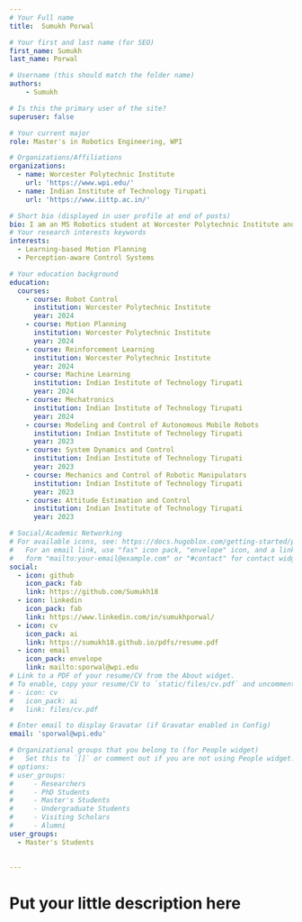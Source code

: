 ```yaml
---
# Your Full name
title:  Sumukh Porwal

# Your first and last name (for SEO)
first_name: Sumukh
last_name: Porwal

# Username (this should match the folder name)
authors:
    - Sumukh 

# Is this the primary user of the site?
superuser: false

# Your current major 
role: Master's in Robotics Engineering, WPI

# Organizations/Affiliations
organizations:
  - name: Worcester Polytechnic Institute
    url: 'https://www.wpi.edu/'
  - name: Indian Institute of Technology Tirupati
    url: 'https://www.iittp.ac.in/'

# Short bio (displayed in user profile at end of posts)
bio: I am an MS Robotics student at Worcester Polytechnic Institute and a Mechanical Engineering graduate from IIT Tirupati. My experience spans robotics, machine learning, and control systems, with a particular focus on learning-based motion planning and perception-aware control. I am passionate about developing innovative solutions for autonomous systems and robotic manipulation.
# Your research interests keywords
interests:
  - Learning-based Motion Planning
  - Perception-aware Control Systems

# Your education background
education:
  courses:
    - course: Robot Control
      institution: Worcester Polytechnic Institute
      year: 2024
    - course: Motion Planning
      institution: Worcester Polytechnic Institute
      year: 2024
    - course: Reinforcement Learning
      institution: Worcester Polytechnic Institute
      year: 2024
    - course: Machine Learning
      institution: Indian Institute of Technology Tirupati
      year: 2024
    - course: Mechatronics
      institution: Indian Institute of Technology Tirupati
      year: 2024
    - course: Modeling and Control of Autonomous Mobile Robots
      institution: Indian Institute of Technology Tirupati
      year: 2023
    - course: System Dynamics and Control
      institution: Indian Institute of Technology Tirupati
      year: 2023
    - course: Mechanics and Control of Robotic Manipulators
      institution: Indian Institute of Technology Tirupati
      year: 2023
    - course: Attitude Estimation and Control
      institution: Indian Institute of Technology Tirupati
      year: 2023

# Social/Academic Networking
# For available icons, see: https://docs.hugoblox.com/getting-started/page-builder/#icons
#   For an email link, use "fas" icon pack, "envelope" icon, and a link in the
#   form "mailto:your-email@example.com" or "#contact" for contact widget.
social:
  - icon: github
    icon_pack: fab
    link: https://github.com/Sumukh18
  - icon: linkedin
    icon_pack: fab
    link: https://www.linkedin.com/in/sumukhporwal/
  - icon: cv
    icon_pack: ai
    link: https://sumukh18.github.io/pdfs/resume.pdf
  - icon: email
    icon_pack: envelope
    link: mailto:sporwal@wpi.edu
# Link to a PDF of your resume/CV from the About widget.
# To enable, copy your resume/CV to `static/files/cv.pdf` and uncomment the lines below.
# - icon: cv
#   icon_pack: ai
#   link: files/cv.pdf

# Enter email to display Gravatar (if Gravatar enabled in Config)
email: 'sporwal@wpi.edu'

# Organizational groups that you belong to (for People widget)
#   Set this to `[]` or comment out if you are not using People widget.
# options: 
# user_groups:
#     - Researchers
#     - PhD Students
#     - Master's Students
#     - Undergraduate Students
#     - Visiting Scholars
#     - Alumni
user_groups:
  - Master's Students
  
  
---
```

# Put your little description here 


